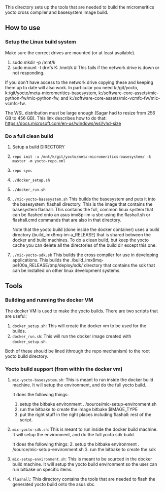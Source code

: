 This directory sets up the tools that are needed to build the
micromeritics yocto cross compiler and basesystem image build.

## How to use

### Setup the Linux build system
Make sure the correct drives are mounted (or at least available).
1. sudo mkdir -p /mnt/k
2. sudo mount -t drvfs K: /mnt/k # This fails if the network drive is down or not responding.

If you don't have access to the network drive copying these and
keeping them up to date will also work. In particular you need
k:/git/yocto, k:/git/yocto/meta-micromeritics-basesystem,
k:/software-core-assets/mic-python-fw/mic-python-fw, and
k:/software-core-assets/mic-vcmfc-fw/mic-vcmfc-fw.

The WSL distribution must be large enough (Sagar had to resize from 256 GB to
456 GB).  This link describes how to do that: https://docs.microsoft.com/en-us/windows/wsl/vhd-size

### Do a full clean build
1. Setup a build DIRECTORY
2. `repo init -u /mnt/k/git/yocto/meta-micromeritics-basesystem/ -b master -m yocto-repo.xml`
3. `repo sync`
5. `./docker_setup.sh`
6. `./docker_run.sh`
7. `./mic-yocto-basesystem.sh` This builds the basesystem and puts it
   into the basesystem_flashall directory.  This is the image that
   contains the basesystem flashall.  This contains the full, common
   linux system that can be flashed onto an asus imx8p-im-a sbc using
   the flashall.sh or flashall.cmd commands that are also in that
   directory.

   Note that the yocto build (done inside the docker container) uses a build
   directory (build_imx8mq-im-a_RELEASE) that is shared between the docker and
   build machines.  To do a clean build, but keep the yocto cache you can
   delete all the directories of the build dir except this one.
8. `./mic-yocto-sdk.sh` This builds the cross compiler for use
   in developing applications.  This builds the
   ./build_imx8mq-pe100a_RELEASE/tmp/deploy/sdk/ directory that
   contains the sdk that can be installed on other linux development systems.

## Tools
### Building and running the docker VM
The docker VM is used to make the yocto builds.  There are two scripts that
are useful:

1. `docker_setup.sh`: This will create the docker vm to be used for the builds.
2. `docker_run.sh`: This will run the docker image created with `docker_setup.sh`.

Both of these should be lined (through the repo mechanism) to the root yocto
build directory.

### Yocto build support (from within the docker vm)
1. `mic-yocto-basesystem.sh`: This is meant to run inside the docker build machine.
   It will setup the environment, and do the full yocto build.

   It does the following things:
   1. setup the bitbake environment . /source/mic-setup-environment.sh
   2. run the bitbake to create the image bitbake $IMAGE_TYPE
   3. put the right stuff in the right places including flashall: rest of the script.

1. `mic-yocto-sdk.sh`: This is meant to run inside the docker build machine.
   It will setup the environment, and do the full yocto sdk build.

   It does the following things:
   2. setup the bitbake environment . /source/mic-setup-environment.sh
   3. run the bitbake to create the sdk

3. `mic-setup-environment.sh`: This is meant to be sourced in the docker build
   machine.  It will setup the yocto build environment so the user can run bitbake
   on specific items.

4. `flashall`: This directory contains the tools that are needed to flash the
   generated yocto build onto the asus sbc.

